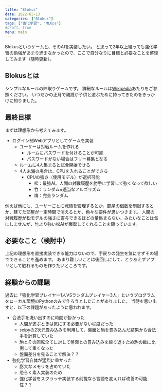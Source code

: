 ```yaml
---
title: "Blokus"
date: 2022-05-13
categories: ["Blokus"]
tags: ["強化学習", "MLOps"]
#draft: true
menu: main
---
```

Blokusというゲームと、そのAIを実装したい。
と思って2年以上経っても強化学習の勉強があまり進まなかったので、ここで自分なりに目標と必要なことを整理してみます（随時更新）。

## Blokusとは
シンプルなルールの陣取りゲームです。
詳細なルールは[Wikipedia](https://ja.wikipedia.org/wiki/%E3%83%96%E3%83%AD%E3%83%83%E3%82%AF%E3%82%B9)あたりをご参照ください。
いつだかの正月で親戚が子供と遊ぶために持ってきたのをきっかけに知りました。

## 最終目標
まずは理想形から考えてみます。

- ログイン制Webアプリとしてゲームを実装
  - ユーザーは対戦ルームを作れる
    - ルームにパスワードを付けることが可能
    - パスワードがない場合はフリー募集となる
  - ルームに4人集まると試合開始できる
  - 4人未満の場合は、CPUを入れることができる
    - CPUの強さ（使用モデル）が選択可能
      - 松：最強AI。人間の対戦履歴を勝手に学習して強くなって欲しい
      - 竹：ランダム×適当なアルゴリズム
      - 梅：完全ランダム

例えば他にも、ユーザーごとに戦績を管理するとか、部屋の個数を制限するとか、建てた部屋が一定時間で消えるとか、色々な要件が思いつきます。
人間の対戦履歴が松モデルの強さに寄与できるほどの量集まらない、みたいなことは気にしませんが、竹より強い松AIが爆誕してくれることを願っています。

## 必要なこと（検討中）
上記の理想形を直接実装できる能力はないので、手戻りの発生を気にせずその場でできることを進めます。
あまり難しいことは後回しにして、とりあえずアプリとして触れるものを作りたいところです。

## 経験からの課題
過去に「強化学習プレイヤー1人VSランダムプレイヤー3人」というプログラムをローカル環境のPythonのみで作ろうとしたことがありました。
当時を思い出すと、以下の課題があったように思われます。

- 合法手を洗い出すのに時間が掛かった
  - 人間が遊ぶときは気にする必要がない程度だった
  - scipyの2次元畳み込みを利用して、盤面と駒を畳み込んだ結果から合法手を計算していた
  - 駒とその回転全てに対して盤面との畳み込みを繰り返すため駒の数に比例して重くなった
  - 盤面差分を見ることで解決？？
- 強化学習自体が猛烈に重かった
  - 膨大なメモリを占めていた
  - 恐らく素人実装のため
  - 強化学習をスクラッチ実装する前提なら言語を変えれば改善の可能性？？
